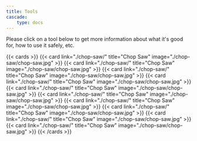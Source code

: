 ```yaml
---
title: Tools
cascade:
    type: docs
---
```


Please click on a tool below to get more information about what it's good for, how
to use it safely, etc.

{{< cards >}}
  {{< card link="./chop-saw/" title="Chop Saw" image="./chop-saw/chop-saw.jpg" >}}
  {{< card link="./chop-saw/" title="Chop Saw" image="./chop-saw/chop-saw.jpg" >}}
  {{< card link="./chop-saw/" title="Chop Saw" image="./chop-saw/chop-saw.jpg" >}}
  {{< card link="./chop-saw/" title="Chop Saw" image="./chop-saw/chop-saw.jpg" >}}
  {{< card link="./chop-saw/" title="Chop Saw" image="./chop-saw/chop-saw.jpg" >}}
  {{< card link="./chop-saw/" title="Chop Saw" image="./chop-saw/chop-saw.jpg" >}}
  {{< card link="./chop-saw/" title="Chop Saw" image="./chop-saw/chop-saw.jpg" >}}
  {{< card link="./chop-saw/" title="Chop Saw" image="./chop-saw/chop-saw.jpg" >}}
  {{< card link="./chop-saw/" title="Chop Saw" image="./chop-saw/chop-saw.jpg" >}}
  {{< card link="./chop-saw/" title="Chop Saw" image="./chop-saw/chop-saw.jpg" >}}
{{< /cards >}}
